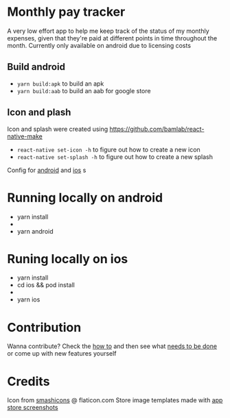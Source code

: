 # Monthly pay tracker

A very low effort app to help me keep track of the status of my monthly expenses, given that they're paid at different points in time throughout the month.
Currently only available on android due to licensing costs

## Build android

- `yarn build:apk` to build an apk
- `yarn build:aab` to build an aab for google store

## Icon and plash

Icon and splash were created using https://github.com/bamlab/react-native-make

- `react-native set-icon -h` to figure out how to create a new icon
- `react-native set-splash -h` to figure out how to create a new splash

Config for [android](https://github.com/crazycodeboy/react-native-splash-screen) and [ios](https://medium.com/@appstud/add-a-splash-screen-to-a-react-native-app-810492e773f9)
s

# Running locally on android

- yarn install
- <have android emulator running>
- yarn android

# Runing locally on ios

- yarn install
- cd ios && pod install
- <have ios emulator running>
- yarn ios

# Contribution

Wanna contribute? Check the [how to](https://github.com/Ribeiro-Tiago/debtr/edit/master/CONTRIBUTING.md) and then see what [needs to be done](https://github.com/Ribeiro-Tiago/work-clocker/edit/master/TODO.md) or come up with new features yourself

# Credits

Icon from [smashicons](https://www.flaticon.com/authors/smashicons) @ flaticon.com
Store image templates made with [app store screenshots](https://www.appstorescreenshot.com/)

